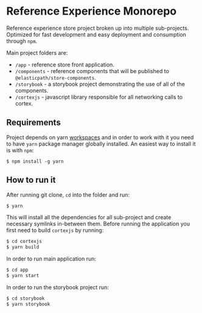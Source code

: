 
# Reference Experience Monorepo

Reference experience store project broken up into multiple sub-projects. Optimized for fast development and easy deployment and consumption through `npm`.

Main project folders are:
- `/app` - reference store front application. 
- `/components` - reference components that will be published to `@elasticpath/store-components`.
- `/storybook` - a storybook project demonstrating the use of all of the components.
- `/cortexjs` - javascript library responsible for all networking calls to cortex.

## Requirements

Project depends on yarn [workspaces](https://yarnpkg.com/en/docs/workspaces) and in order to work with it you need to have `yarn` package manager globally installed. An easiest way to install it is with `npm`:

```
$ npm install -g yarn
```

## How to run it

After running git clone, `cd` into the folder and run:

```bash
$ yarn
```

This will install all the dependencies for all sub-project and create necessary symlinks in-between them. Before running the application you first need to build `cortexjs` by running:

```bash
$ cd cortexjs
$ yarn build
```

In order to run main application run:

```bash
$ cd app
$ yarn start
```

In order to run the storybook project run:
```bash
$ cd storybook
$ yarn storybook
```
